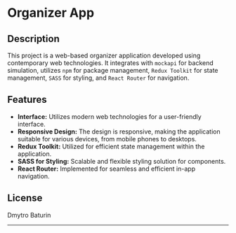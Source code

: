 # Organizer App

## Description

This project is a web-based organizer application developed using contemporary web technologies. It integrates with `mockapi` for backend simulation, utilizes `npm` for package management, `Redux Toolkit` for state management, `SASS` for styling, and `React Router` for navigation.

## Features

- **Interface:** Utilizes modern web technologies for a user-friendly interface.
- **Responsive Design:** The design is responsive, making the application suitable for various devices, from mobile phones to desktops.
- **Redux Toolkit:** Utilized for efficient state management within the application.
- **SASS for Styling:** Scalable and flexible styling solution for components.
- **React Router:** Implemented for seamless and efficient in-app navigation.

## License

Dmytro Baturin

---
